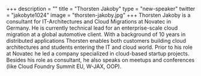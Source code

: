 +++
description = ""
title = "Thorsten Jakoby"
type = "new-speaker"
twitter = "jakobyte1024"
image = "thorsten-jakoby.jpg"
+++
Thorsten Jakoby is a consultant for IT-Architectures and Cloud Migrations at Novatec in Germany. He is currently technical lead for an enterprise-scale cloud migration at a global automotive client. With a background of 10 years in distributed applications Thorsten enables both customers building cloud architectures and students entering the IT and cloud world. Prior to his role at Novatec he led a company specialized in cloud-based startup projects. Besides his role as consultant, he also speaks on meetups and conferences (like Cloud Foundry Summit EU, W-JAX, OOP).